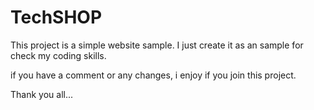 # TechSHOP

This project is a simple website sample.
I just create it as an sample for check my coding skills.

if you have a comment or any changes, i enjoy if you join this project.

Thank you all...
